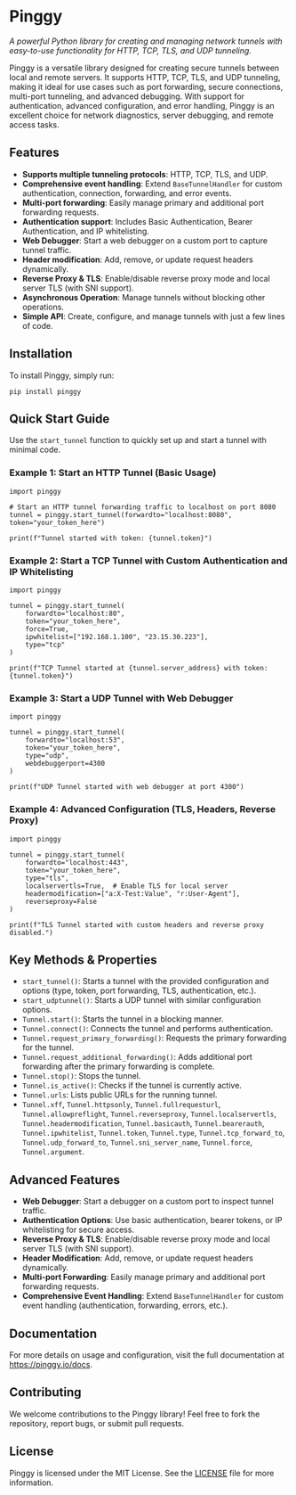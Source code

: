 # Pinggy

*A powerful Python library for creating and managing network tunnels with easy-to-use functionality for HTTP, TCP, TLS, and UDP tunneling.*

Pinggy is a versatile library designed for creating secure tunnels between local and remote servers. It supports HTTP, TCP, TLS, and UDP tunneling, making it ideal for use cases such as port forwarding, secure connections, multi-port tunneling, and advanced debugging. With support for authentication, advanced configuration, and error handling, Pinggy is an excellent choice for network diagnostics, server debugging, and remote access tasks.

## Features

- **Supports multiple tunneling protocols**: HTTP, TCP, TLS, and UDP.
- **Comprehensive event handling**: Extend `BaseTunnelHandler` for custom authentication, connection, forwarding, and error events.
- **Multi-port forwarding**: Easily manage primary and additional port forwarding requests.
- **Authentication support**: Includes Basic Authentication, Bearer Authentication, and IP whitelisting.
- **Web Debugger**: Start a web debugger on a custom port to capture tunnel traffic.
- **Header modification**: Add, remove, or update request headers dynamically.
- **Reverse Proxy & TLS**: Enable/disable reverse proxy mode and local server TLS (with SNI support).
- **Asynchronous Operation**: Manage tunnels without blocking other operations.
- **Simple API**: Create, configure, and manage tunnels with just a few lines of code.

## Installation

To install Pinggy, simply run:

```
pip install pinggy
```

## Quick Start Guide

Use the `start_tunnel` function to quickly set up and start a tunnel with minimal code.

### Example 1: Start an HTTP Tunnel (Basic Usage)

```
import pinggy

# Start an HTTP tunnel forwarding traffic to localhost on port 8080
tunnel = pinggy.start_tunnel(forwardto="localhost:8080", token="your_token_here")

print(f"Tunnel started with token: {tunnel.token}")
```

### Example 2: Start a TCP Tunnel with Custom Authentication and IP Whitelisting

```
import pinggy

tunnel = pinggy.start_tunnel(
    forwardto="localhost:80",
    token="your_token_here",
    force=True,
    ipwhitelist=["192.168.1.100", "23.15.30.223"],
    type="tcp"
)

print(f"TCP Tunnel started at {tunnel.server_address} with token: {tunnel.token}")
```

### Example 3: Start a UDP Tunnel with Web Debugger

```
import pinggy

tunnel = pinggy.start_tunnel(
    forwardto="localhost:53",
    token="your_token_here",
    type="udp",
    webdebuggerport=4300
)

print(f"UDP Tunnel started with web debugger at port 4300")
```

### Example 4: Advanced Configuration (TLS, Headers, Reverse Proxy)

```
import pinggy

tunnel = pinggy.start_tunnel(
    forwardto="localhost:443",
    token="your_token_here",
    type="tls",
    localservertls=True,  # Enable TLS for local server
    headermodification=["a:X-Test:Value", "r:User-Agent"],
    reverseproxy=False
)

print(f"TLS Tunnel started with custom headers and reverse proxy disabled.")
```

## Key Methods & Properties

- `start_tunnel()`: Starts a tunnel with the provided configuration and options (type, token, port forwarding, TLS, authentication, etc.).
- `start_udptunnel()`: Starts a UDP tunnel with similar configuration options.
- `Tunnel.start()`: Starts the tunnel in a blocking manner.
- `Tunnel.connect()`: Connects the tunnel and performs authentication.
- `Tunnel.request_primary_forwarding()`: Requests the primary forwarding for the tunnel.
- `Tunnel.request_additional_forwarding()`: Adds additional port forwarding after the primary forwarding is complete.
- `Tunnel.stop()`: Stops the tunnel.
- `Tunnel.is_active()`: Checks if the tunnel is currently active.
- `Tunnel.urls`: Lists public URLs for the running tunnel.
- `Tunnel.xff`, `Tunnel.httpsonly`, `Tunnel.fullrequesturl`, `Tunnel.allowpreflight`, `Tunnel.reverseproxy`, `Tunnel.localservertls`, `Tunnel.headermodification`, `Tunnel.basicauth`, `Tunnel.bearerauth`, `Tunnel.ipwhitelist`, `Tunnel.token`, `Tunnel.type`, `Tunnel.tcp_forward_to`, `Tunnel.udp_forward_to`, `Tunnel.sni_server_name`, `Tunnel.force`, `Tunnel.argument`.

## Advanced Features

- **Web Debugger**: Start a debugger on a custom port to inspect tunnel traffic.
- **Authentication Options**: Use basic authentication, bearer tokens, or IP whitelisting for secure access.
- **Reverse Proxy & TLS**: Enable/disable reverse proxy mode and local server TLS (with SNI support).
- **Header Modification**: Add, remove, or update request headers dynamically.
- **Multi-port Forwarding**: Easily manage primary and additional port forwarding requests.
- **Comprehensive Event Handling**: Extend `BaseTunnelHandler` for custom event handling (authentication, forwarding, errors, etc.).

## Documentation

For more details on usage and configuration, visit the full documentation at <https://pinggy.io/docs>.

## Contributing

We welcome contributions to the Pinggy library! Feel free to fork the repository, report bugs, or submit pull requests.

## License

Pinggy is licensed under the MIT License. See the [LICENSE](LICENSE) file for more information.
